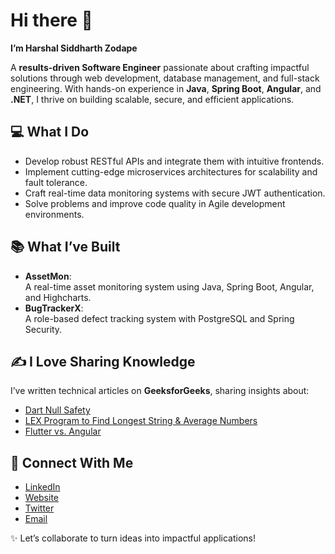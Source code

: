 # Hi there 👋  

**I’m Harshal Siddharth Zodape**  

A **results-driven Software Engineer** passionate about crafting impactful solutions through web development, database management, and full-stack engineering. With hands-on experience in **Java**, **Spring Boot**, **Angular**, and **.NET**, I thrive on building scalable, secure, and efficient applications.  

## 💻 What I Do  
- Develop robust RESTful APIs and integrate them with intuitive frontends.  
- Implement cutting-edge microservices architectures for scalability and fault tolerance.  
- Craft real-time data monitoring systems with secure JWT authentication.  
- Solve problems and improve code quality in Agile development environments.  

## 📚 What I’ve Built  
- **AssetMon**:  
  A real-time asset monitoring system using Java, Spring Boot, Angular, and Highcharts.  
- **BugTrackerX**:  
  A role-based defect tracking system with PostgreSQL and Spring Security.  

## ✍️ I Love Sharing Knowledge  
I’ve written technical articles on **GeeksforGeeks**, sharing insights about:  
- [Dart Null Safety](https://www.geeksforgeeks.org/dart-null-safety/)  
- [LEX Program to Find Longest String & Average Numbers](https://www.geeksforgeeks.org/lex-program-to-print-the-longest-string-and-to-find-average-of-given-numbers/)  
- [Flutter vs. Angular](https://www.geeksforgeeks.org/difference-between-flutter-and-angular/)  

## 🤝 Connect With Me  
- [LinkedIn](https://www.linkedin.com/in/harshal-zodape-aa718019a/)
- [Website](https://harshalzodape.netlify.app/) 
- [Twitter](https://twitter.com/s_zodape)  
- [Email](mailto:477harshz@gmail.com)  

✨ Let’s collaborate to turn ideas into impactful applications!  
